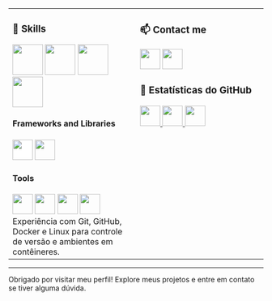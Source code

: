 <div align="center">

<table>
<tr>
<td width="50%" valign="top">

### 🚀 Skills
<div>
  <img src="https://cdn.jsdelivr.net/gh/devicons/devicon/icons/python/python-original.svg" width="60" height="60"/>
  <img src="https://cdn.jsdelivr.net/gh/devicons/devicon/icons/javascript/javascript-original.svg" width="60" height="60"/>
  <img src="https://cdn.jsdelivr.net/gh/devicons/devicon/icons/mysql/mysql-original.svg" width="60" height="60"
  <img src="https://cdn.jsdelivr.net/gh/devicons/devicon/icons/html5/html5-original.svg" width="60" height="60"/>
  <img src="https://cdn.jsdelivr.net/gh/devicons/devicon/icons/css3/css3-original.svg" width="60" height="60"/>
</div>

#### Frameworks and Libraries
<div>
  <img src="https://cdn.jsdelivr.net/gh/devicons/devicon/icons/django/django-plain.svg" width="40" height="40" style="background:white;"/>
  <img src="https://cdn.jsdelivr.net/gh/devicons/devicon/icons/bootstrap/bootstrap-plain.svg" width="40" height="40"/>
</div>

#### Tools
<div>
  <img src="https://cdn.jsdelivr.net/gh/devicons/devicon/icons/git/git-original.svg" width="40" height="40"/>
  <img src="https://cdn.jsdelivr.net/gh/devicons/devicon/icons/github/github-original.svg" width="40" height="40"/>
  <img src="https://cdn.jsdelivr.net/gh/devicons/devicon/icons/docker/docker-original.svg" width="40" height="40"/>
  <img src="https://cdn.jsdelivr.net/gh/devicons/devicon/icons/linux/linux-original.svg" width="40" height="40"/>
</div>
Experiência com Git, GitHub, Docker e Linux para controle de versão e ambientes em contêineres.

</td>
<td width="50%" valign="top">

### 📫 Contact me
  <img src="" width="40" height="40">
  <img src="" width="40" height="40">

### 👀 Estatísticas do GitHub

<a href="https://www.linkedin.com/in/seu-usuario" target="_blank">
    <img src="https://cdn.jsdelivr.net/gh/devicons/devicon/icons/linkedin/linkedin-original.svg" width="40" height="40"/>
</a>

<a href="mailto:seu-email@exemplo.com">
    <img src="https://img.icons8.com/ios-glyphs/30/000000/email.png" width="40" height="40"/>
</a>

<a href="https://www.instagram.com/seu-usuario" target="_blank">
    <img src="https://cdn.jsdelivr.net/gh/devicons/devicon/icons/instagram/instagram-original.svg" width="40" height="40"/>
</a>


</td>
</tr>
</table>

</div>

---

Obrigado por visitar meu perfil! Explore meus projetos e entre em contato se tiver alguma dúvida.
